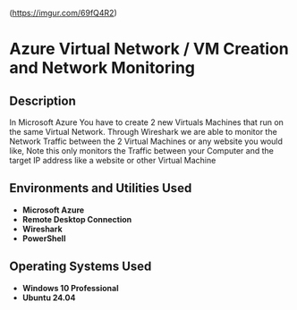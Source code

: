 (https://imgur.com/69fQ4R2) 

<h1>Azure Virtual Network / VM Creation and Network Monitoring</h1>


<h2>Description</h2>
In Microsoft Azure You have to create 2 new Virtuals Machines that run on the same Virtual Network. Through Wireshark we are able to monitor the Network Traffic between the 2 Virtual Machines or any website you would like, Note this only monitors the Traffic between your Computer and the target IP address like a website or other Virtual Machine 
<br />


<h2>Environments and Utilities Used</h2>

- <b>Microsoft Azure</b>
- <b>Remote Desktop Connection</b> 
- <b>Wireshark</b>
- <b>PowerShell</b>

<h2>Operating Systems Used </h2>

- <b>Windows 10 Professional</b>
- <b>Ubuntu 24.04</b>
